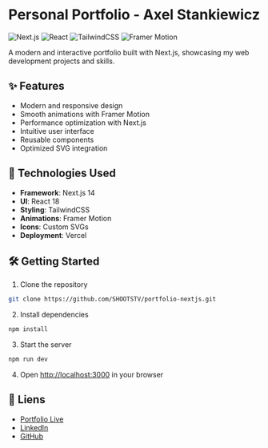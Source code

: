 # Personal Portfolio - Axel Stankiewicz

![Next.js](https://img.shields.io/badge/Next.js-14.2.5-black)
![React](https://img.shields.io/badge/React-18-blue)
![TailwindCSS](https://img.shields.io/badge/TailwindCSS-3.4.1-38B2AC)
![Framer Motion](https://img.shields.io/badge/Framer_Motion-11.3.21-ff69b4)

A modern and interactive portfolio built with Next.js, showcasing my web development projects and skills.

## ✨ Features

- Modern and responsive design
- Smooth animations with Framer Motion
- Performance optimization with Next.js
- Intuitive user interface
- Reusable components
- Optimized SVG integration

## 🚀 Technologies Used

- **Framework**: Next.js 14
- **UI**: React 18
- **Styling**: TailwindCSS
- **Animations**: Framer Motion
- **Icons**: Custom SVGs
- **Deployment**: Vercel

## 🛠️ Getting Started

1. Clone the repository

```bash
git clone https://github.com/SHOOTSTV/portfolio-nextjs.git
```

2. Install dependencies

```bash
npm install
```

3. Start the server

```bash
npm run dev
```

4. Open [http://localhost:3000](http://localhost:3000) in your browser

## 🔗 Liens

- [Portfolio Live](https://axelstz.netlify.app/)
- [LinkedIn](https://www.linkedin.com/in/axelstankiewicz/)
- [GitHub](https://github.com/SHOOTSTV)

```

```
